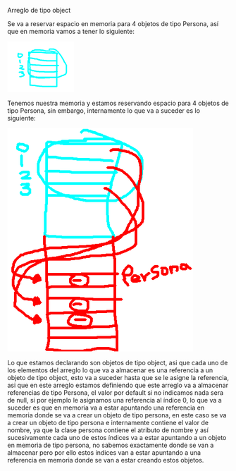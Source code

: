 Arreglo de tipo object

Se va a reservar espacio en memoria para 4 objetos de tipo Persona, así que en memoria vamos a tener lo siguiente:

![arreglopersona1](/imagenesjava/arreglopersona1.png "arreglopersona1")



Tenemos nuestra memoria y estamos reservando espacio para 4 objetos de tipo Persona, sin embargo, internamente lo que va a suceder es lo siguiente:

![arreglopersona2](/imagenesjava/arreglopersona2.png "arreglopersona2")


Lo que estamos declarando son objetos de tipo object, asi que cada uno de los elementos del arreglo lo que va a almacenar es una referencia a un objeto de tipo object, esto va a suceder hasta que se le asigne la referencia, asi que en este arreglo estamos definiendo que este arreglo va a almacenar referencias de tipo Persona, el valor por default si no indicamos nada sera de null, si por ejemplo le asignamos una referencia al índice 0, lo que va a suceder es que en memoria va a estar apuntando una referencia en memoria donde se va a crear un objeto de tipo persona, en este caso se va a crear un objeto de tipo persona e internamente contiene el valor de nombre, ya que la clase persona contiene el atributo de nombre y así sucesivamente cada uno de estos índices va a estar apuntando a un objeto en memoria de tipo persona, no sabemos exactamente donde se van a almacenar pero por ello estos índices van a estar apuntando a una referencia en memoria donde se van a estar creando estos objetos.